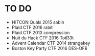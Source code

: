 # TO DO

- HITCON Quals 2015 sabin
- Plaid CTF 2016 rabit
- Plaid CTF 2013 compression
- Nuit du Hack CTF 2016 Toil33t
- Advent Calendar CTF 2014 strangekey
- Boston Key Party CTF 2016 DES-OFB

